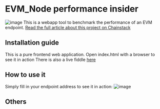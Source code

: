 # EVM_Node performance insider
![image](https://chainstack.com/wp-content/uploads/2022/06/EVM.jpg)
This is a webapp tool to benchmark the performance of an EVM endpoint.
[Read the full article about this project on Chainstack](https://chainstack.com/is-your-evm-node-good-enough/)

## Installation guide
This is a pure frontend web application.
Open index.html with a browser to see it in action
There is also a live fiddle [here](https://jsfiddle.net/wuzhong/9by8nmft/)

## How to use it
Simply fill in your endpoint address to see it in action:
![image](https://chainstack.com/wp-content/uploads/2022/06/image-5.png)
## Others